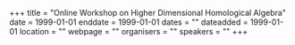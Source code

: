 +++
title = "Online Workshop on Higher Dimensional Homological Algebra"
date = 1999-01-01
enddate = 1999-01-01
dates = ""
dateadded = 1999-01-01
location = ""
webpage = ""
organisers = ""
speakers = ""
+++
